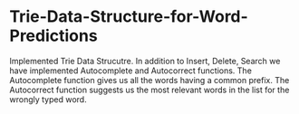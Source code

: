 # Trie-Data-Structure-for-Word-Predictions
Implemented Trie Data Strucutre. In addition to Insert, Delete, Search we have implemented Autocomplete and Autocorrect functions. The Autocomplete function gives us all the words having a common prefix. The Autocorrect function suggests us the most relevant words in the list for the wrongly typed word.
